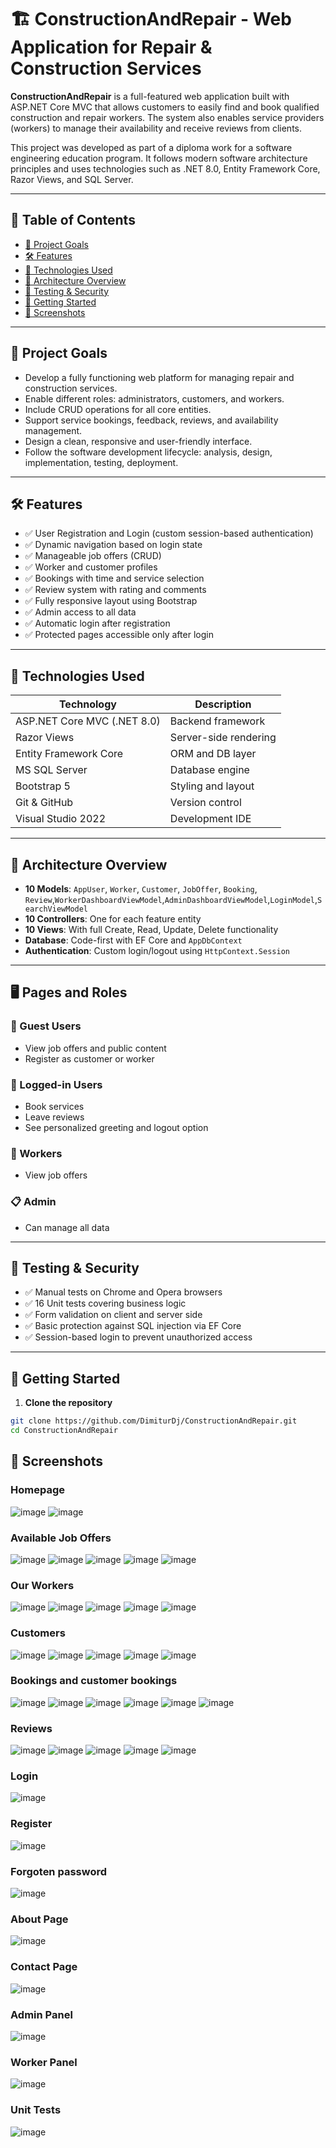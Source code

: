 # 🏗️ ConstructionAndRepair - Web Application for Repair & Construction Services

**ConstructionAndRepair** is a full-featured web application built with ASP.NET Core MVC that allows customers to easily find and book qualified construction and repair workers. The system also enables service providers (workers) to manage their availability and receive reviews from clients.

This project was developed as part of a diploma work for a software engineering education program. It follows modern software architecture principles and uses technologies such as .NET 8.0, Entity Framework Core, Razor Views, and SQL Server.

---

## 📌 Table of Contents

- [🎯 Project Goals](#-project-goals)
- [🛠️ Features](#-features)
- [🧰 Technologies Used](#-technologies-used)
- [📐 Architecture Overview](#-architecture-overview)
- [🧪 Testing & Security](#-testing--security)
- [🚀 Getting Started](#-getting-started)
- [📸 Screenshots](#-screenshots)


---

## 🎯 Project Goals

- Develop a fully functioning web platform for managing repair and construction services.
- Enable different roles: administrators, customers, and workers.
- Include CRUD operations for all core entities.
- Support service bookings, feedback, reviews, and availability management.
- Design a clean, responsive and user-friendly interface.
- Follow the software development lifecycle: analysis, design, implementation, testing, deployment.

---

## 🛠️ Features

- ✅ User Registration and Login (custom session-based authentication)
- ✅ Dynamic navigation based on login state
- ✅ Manageable job offers (CRUD)
- ✅ Worker and customer profiles
- ✅ Bookings with time and service selection
- ✅ Review system with rating and comments
- ✅ Fully responsive layout using Bootstrap
- ✅ Admin access to all data
- ✅ Automatic login after registration
- ✅ Protected pages accessible only after login

---

## 🧰 Technologies Used

| Technology             | Description |
|------------------------|-------------|
| ASP.NET Core MVC (.NET 8.0) | Backend framework |
| Razor Views            | Server-side rendering |
| Entity Framework Core  | ORM and DB layer |
| MS SQL Server          | Database engine |
| Bootstrap 5            | Styling and layout |
| Git & GitHub           | Version control |
| Visual Studio 2022     | Development IDE |

---

## 📐 Architecture Overview

- **10 Models**: `AppUser`, `Worker`, `Customer`, `JobOffer`, `Booking`, `Review`,`WorkerDashboardViewModel`,`AdminDashboardViewModel`,`LoginModel`,`SearchViewModel`
- **10 Controllers**: One for each feature entity
- **10 Views**: With full Create, Read, Update, Delete functionality
- **Database**: Code-first with EF Core and `AppDbContext`
- **Authentication**: Custom login/logout using `HttpContext.Session`

---

## 🖥️ Pages and Roles

### 👤 Guest Users
- View job offers and public content
- Register as customer or worker

### 🔑 Logged-in Users
- Book services
- Leave reviews
- See personalized greeting and logout option

### 👷 Workers
- View job offers

### 📋 Admin
- Can manage all data 

---

## 🧪 Testing & Security

- ✅ Manual tests on Chrome and Opera browsers
- ✅ 16 Unit tests covering  business logic 
- ✅ Form validation on client and server side
- ✅ Basic protection against SQL injection via EF Core
- ✅ Session-based login to prevent unauthorized access

---

## 🚀 Getting Started

1. **Clone the repository**

```bash
git clone https://github.com/DimiturDj/ConstructionAndRepair.git
cd ConstructionAndRepair
```
## 📸 Screenshots

### Homepage
![image](https://github.com/user-attachments/assets/f1350d45-5df6-4275-afe6-6ba8dbd3af8b)
![image](https://github.com/user-attachments/assets/abfb94f9-0fb8-4728-8c53-cf3551458b3e)


### Available Job Offers
![image](https://github.com/user-attachments/assets/323b2d3d-c26d-4b00-aa1e-186c9524136a)
![image](https://github.com/user-attachments/assets/f147eb11-84d1-4288-a3d6-fb30cb0bf370)
![image](https://github.com/user-attachments/assets/5bfaae3f-5acc-471a-8de5-2f2957c2a8da)
![image](https://github.com/user-attachments/assets/1130b025-4e02-4562-a479-768819b4eb8e)
![image](https://github.com/user-attachments/assets/5c282e2d-7896-46e4-aee2-1cfee1b5c1d3)


### Our Workers
![image](https://github.com/user-attachments/assets/3a2a7c82-0c26-42c0-bb3f-d6a09151c891)
![image](https://github.com/user-attachments/assets/ce122055-f15e-4031-ae62-13ba5ca4c98e)
![image](https://github.com/user-attachments/assets/d5fe849e-2a54-4117-8644-48bcbdc1e50c)
![image](https://github.com/user-attachments/assets/a43bc6c2-a773-4691-b0c8-e07c7d1322fe)
![image](https://github.com/user-attachments/assets/8c034725-7b12-431f-afaf-d09e8cb0504d)




### Customers
![image](https://github.com/user-attachments/assets/f70e25ff-8b11-4392-ac49-73375674162e)
![image](https://github.com/user-attachments/assets/d2a93cf6-aa85-404b-a622-fa73e48e75eb)
![image](https://github.com/user-attachments/assets/8bfda588-814f-4830-85d2-0a9de8776d7c)
![image](https://github.com/user-attachments/assets/4df77072-fcbf-42f3-b551-17770ffb96bf)
![image](https://github.com/user-attachments/assets/3f56dd8d-66ad-4358-adb5-a5bc5eba07ae)



### Bookings and customer bookings
![image](https://github.com/user-attachments/assets/c86c64b9-0118-455f-9841-4efb763f4d6c)
![image](https://github.com/user-attachments/assets/34928f8d-83c8-4678-9dd8-42c05eed77ee)
![image](https://github.com/user-attachments/assets/699a8fbd-9db9-4e85-ad0e-d28b3ebfd37b)
![image](https://github.com/user-attachments/assets/d3c19e5e-6642-43fe-b29d-e80060edd56f)
![image](https://github.com/user-attachments/assets/83ea8b2a-6205-47d1-97b1-1c961abfa657)
![image](https://github.com/user-attachments/assets/c65d21cd-81aa-4d0a-9d5d-438152a0f4b1)


### Reviews
![image](https://github.com/user-attachments/assets/590ad3f4-cefc-46ba-99bd-c00f5e1e2cf0)
![image](https://github.com/user-attachments/assets/874124a2-504d-4975-a6d9-4775657b3456)
![image](https://github.com/user-attachments/assets/8b207c06-c42f-47ba-a565-fe5c5d625824)
![image](https://github.com/user-attachments/assets/5dadb0d7-6a61-477c-a768-21664b49633f)
![image](https://github.com/user-attachments/assets/22a39d48-a93e-419b-870d-ea253f422370)

### Login
![image](https://github.com/user-attachments/assets/d5bea4d0-02d2-43ff-bb8b-6027397ac40e)

### Register
![image](https://github.com/user-attachments/assets/cf8acf80-0889-4aca-8861-dd0bcbc6d062)

### Forgoten password
![image](https://github.com/user-attachments/assets/abfe384b-fc49-4694-8beb-97226af5d311)



### About Page
![image](https://github.com/user-attachments/assets/3fa2a415-94f8-4cf3-be7c-907897f79a3f)

### Contact Page
![image](https://github.com/user-attachments/assets/a8a5995e-d1f1-4c43-a9ff-5755879e6f4b)


### Admin Panel
![image](https://github.com/user-attachments/assets/29be85a3-7b84-4c92-85b6-6db4f1302ec6)
### Worker Panel
![image](https://github.com/user-attachments/assets/da6cc4a2-70cc-44e9-ab65-1603345a6330)

### Unit Tests 
![image](https://github.com/user-attachments/assets/98ba2dd3-77c0-4c04-9a0d-14588f4ee147)


